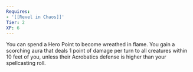 ```yaml
---
Requires:
- '[[Revel in Chaos]]'
Tier: 2
XP: 6
---
```


You can spend a Hero Point to become wreathed in flame. You gain a scorching aura that deals 1 point of damage per turn to all creatures within 10 feet of you, unless their Acrobatics defense is higher than your spellcasting roll.
